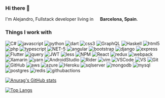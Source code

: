 ### Hi there 👋

I'm Alejandro, Fullstack developer living in <img src="https://cdn-icons-png.flaticon.com/512/323/323365.png" width="13"/> <b>Barcelona, Spain</b>. </p>
<h3>Things I work with</h3>
<p>
    
  <img alt="C#" src="https://img.shields.io/badge/c%23-%23239120.svg?style=for-the-badge&logo=c-sharp&logoColor=white" />
  <img alt="javascript" src="https://img.shields.io/badge/javascript-%23323330.svg?style=for-the-badge&logo=javascript&logoColor=%23F7DF1E" /> 
  <img alt="python" src="https://img.shields.io/badge/python-3670A0?style=for-the-badge&logo=python&logoColor=ffdd54" /> 
  <img alt="dart" src="https://img.shields.io/badge/dart-%230175C2.svg?style=for-the-badge&logo=dart&logoColor=white" /> 
  <img alt="css3" src="https://img.shields.io/badge/css3-%231572B6.svg?style=for-the-badge&logo=css3&logoColor=white" /> 
  <img alt="GraphQL" src="https://img.shields.io/badge/-GraphQL-E10098?style=for-the-badge&logo=graphql&logoColor=white" /> 
  <img alt="Haskell" src="https://img.shields.io/badge/Haskell-5e5086?style=for-the-badge&logo=haskell&logoColor=white" /> 
  <img alt="html5" src="https://img.shields.io/badge/html5-%23E34F26.svg?style=for-the-badge&logo=html5&logoColor=white" />  
  <img alt="php" src="https://img.shields.io/badge/php-%23777BB4.svg?style=for-the-badge&logo=php&logoColor=white" /> 
  <img alt="typescript" src="https://img.shields.io/badge/typescript-%23007ACC.svg?style=for-the-badge&logo=typescript&logoColor=white" /> 
  
  <img alt="NET-5" src="https://img.shields.io/badge/.NET-5C2D91?style=for-the-badge&logo=.net&logoColor=white" /> 
  <img alt="angular" src="https://img.shields.io/badge/angular-%23DD0031.svg?style=for-the-badge&logo=angular&logoColor=white" /> 
  <img alt="bootstrap" src="https://img.shields.io/badge/bootstrap-%23563D7C.svg?style=for-the-badge&logo=bootstrap&logoColor=white" /> 
  <img alt="django" src="https://img.shields.io/badge/django-%23092E20.svg?style=for-the-badge&logo=django&logoColor=white" /> 
  <img alt="express" src="https://img.shields.io/badge/express.js-%23404d59.svg?style=for-the-badge&logo=express&logoColor=%2361DAFB" /> 
  
  <img alt="Flutter" src="https://img.shields.io/badge/Flutter-%2302569B.svg?style=for-the-badge&logo=Flutter&logoColor=white" /> 
  <img alt="jquery" src="https://img.shields.io/badge/jquery-%230769AD.svg?style=for-the-badge&logo=jquery&logoColor=white" /> 
  <img alt="JWT" src="https://img.shields.io/badge/JWT-black?style=for-the-badge&logo=JSON%20web%20tokens" /> 
  <img alt="less" src="https://img.shields.io/badge/less-2B4C80?style=for-the-badge&logo=less&logoColor=white" /> 
  <img alt="NPM" src="https://img.shields.io/badge/NPM-%23000000.svg?style=for-the-badge&logo=npm&logoColor=white" /> 
  <img alt="React" src="https://img.shields.io/badge/react-%2320232a.svg?style=for-the-badge&logo=react&logoColor=%2361DAFB" /> 
  <img alt="redux" src="https://img.shields.io/badge/redux-%23593d88.svg?style=for-the-badge&logo=redux&logoColor=white" /> 
  <img alt="webpack" src="https://img.shields.io/badge/webpack-%238DD6F9.svg?style=for-the-badge&logo=webpack&logoColor=black" /> 
  <img alt="Xamarin" src="https://img.shields.io/badge/Xamarin-3199DC?style=for-the-badge&logo=xamarin&logoColor=white" /> 
  <img alt="yarn" src="https://img.shields.io/badge/yarn-%232C8EBB.svg?style=for-the-badge&logo=yarn&logoColor=white" /> 
  <img alt="AndroidStudio" src="https://img.shields.io/badge/Android%20Studio-3DDC84.svg?style=for-the-badge&logo=android-studio&logoColor=white" /> 
  <img alt="Rider" src="https://img.shields.io/badge/Rider-000000.svg?style=for-the-badge&logo=Rider&logoColor=white&color=black&labelColor=crimson" /> 
  
  <img alt="vim" src="https://img.shields.io/badge/VIM-%2311AB00.svg?style=for-the-badge&logo=vim&logoColor=white" /> 
  <img alt="VSCode" src="https://img.shields.io/badge/Visual%20Studio%20Code-0078d7.svg?style=for-the-badge&logo=visual-studio-code&logoColor=white" /> 
  <img alt="VS" src="https://img.shields.io/badge/Visual%20Studio-5C2D91.svg?style=for-the-badge&logo=visual-studio&logoColor=white" /> 
  <img alt="Git" src="https://img.shields.io/badge/git-%23F05033.svg?style=for-the-badge&logo=git&logoColor=white" /> 
  <img alt="GitHub" src="https://img.shields.io/badge/github-%23121011.svg?style=for-the-badge&logo=github&logoColor=white" /> 
  <img alt="aws" src="https://img.shields.io/badge/AWS-%23FF9900.svg?style=for-the-badge&logo=amazon-aws&logoColor=white" /> 
  <img alt="azure" src="https://img.shields.io/badge/azure-%230072C6.svg?style=for-the-badge&logo=azure-devops&logoColor=white" /> 
  <img alt="Heroku" src="https://img.shields.io/badge/heroku-%23430098.svg?style=for-the-badge&logo=heroku&logoColor=white" /> 
  
  <img alt="sqlserver" src="https://img.shields.io/badge/Microsoft%20SQL%20Sever-CC2927?style=for-the-badge&logo=microsoft%20sql%20server&logoColor=white" /> 
  <img alt="mongodb" src="https://img.shields.io/badge/MongoDB-%234ea94b.svg?style=for-the-badge&logo=mongodb&logoColor=white" /> 
  <img alt="mysql" src="https://img.shields.io/badge/mysql-%2300f.svg?style=for-the-badge&logo=mysql&logoColor=white" /> 
  <img alt="postgres" src="https://img.shields.io/badge/postgres-%23316192.svg?style=for-the-badge&logo=postgresql&logoColor=white" /> 
  <img alt="redis" src="https://img.shields.io/badge/redis-%23DD0031.svg?style=for-the-badge&logo=redis&logoColor=white" /> 
  <img alt="githubactions" src="https://img.shields.io/badge/githubactions-%232671E5.svg?style=for-the-badge&logo=githubactions&logoColor=white" /> 

</p>


[![Anurag's GitHub stats](https://github-readme-stats.vercel.app/api?username=adborroto&show_icons=true&theme=default&count_private=true)](https://github.com/adborroto/github-readme-stats)

[![Top Langs](https://github-readme-stats.vercel.app/api/top-langs/?username=adborroto&layout=compact&hide=html,less,css&langs_count=10)](https://github.com/adborroto/github-readme-stats)

<!--
**adborroto/adborroto** is a ✨ _special_ ✨ repository because its `README.md` (this file) appears on your GitHub profile.

Here are some ideas to get you started:

- 🔭 I’m currently working on ...
- 🌱 I’m currently learning ...
- 👯 I’m looking to collaborate on ...
- 🤔 I’m looking for help with ...
- 💬 Ask me about ...
- 📫 How to reach me: ...
- 😄 Pronouns: ...
- ⚡ Fun fact: ...
-->

